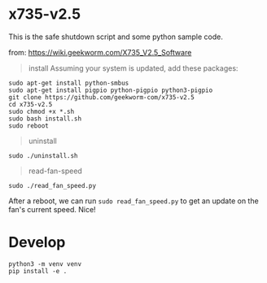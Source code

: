 # x735-v2.5
This is the safe shutdown script and some python sample code.

from: https://wiki.geekworm.com/X735_V2.5_Software
> install
Assuming your system is updated, add these packages:
```
sudo apt-get install python-smbus
sudo apt-get install pigpio python-pigpio python3-pigpio
git clone https://github.com/geekworm-com/x735-v2.5
cd x735-v2.5
sudo chmod +x *.sh
sudo bash install.sh
sudo reboot
```

>uninstall
```
sudo ./uninstall.sh
```
>read-fan-speed
```
sudo ./read_fan_speed.py
```
After a reboot, we can run ```sudo read_fan_speed.py``` to get an update on the fan's current speed.  Nice!

# Develop

```
python3 -m venv venv
pip install -e .
```
